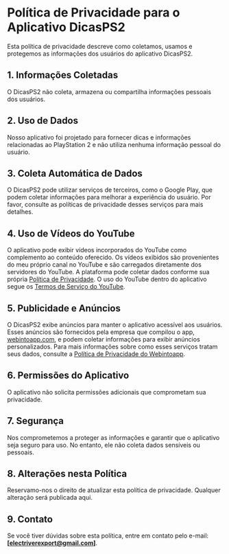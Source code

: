 # Política de Privacidade para o Aplicativo DicasPS2

Esta política de privacidade descreve como coletamos, usamos e protegemos as informações dos usuários do aplicativo DicasPS2.

## 1. Informações Coletadas
O DicasPS2 não coleta, armazena ou compartilha informações pessoais dos usuários.

## 2. Uso de Dados
Nosso aplicativo foi projetado para fornecer dicas e informações relacionadas ao PlayStation 2 e não utiliza nenhuma informação pessoal do usuário.

## 3. Coleta Automática de Dados
O DicasPS2 pode utilizar serviços de terceiros, como o Google Play, que podem coletar informações para melhorar a experiência do usuário. Por favor, consulte as políticas de privacidade desses serviços para mais detalhes.

## 4. Uso de Vídeos do YouTube
O aplicativo pode exibir vídeos incorporados do YouTube como complemento ao conteúdo oferecido. Os vídeos exibidos são provenientes do meu próprio canal no YouTube e são carregados diretamente dos servidores do YouTube. A plataforma pode coletar dados conforme sua própria [Política de Privacidade](https://policies.google.com/privacy?hl=pt-BR). O uso do YouTube dentro do aplicativo segue os [Termos de Serviço do YouTube](https://www.youtube.com/t/terms).

## 5. Publicidade e Anúncios
O DicasPS2 exibe anúncios para manter o aplicativo acessível aos usuários. Esses anúncios são fornecidos pela empresa que compilou o app, [webintoapp.com](https://webintoapp.com/), e podem coletar informações para exibir anúncios personalizados. Para mais informações sobre como esses serviços tratam seus dados, consulte a [Política de Privacidade do Webintoapp](https://webintoapp.com/privacy-policy).

## 6. Permissões do Aplicativo
O aplicativo não solicita permissões adicionais que comprometam sua privacidade.

## 7. Segurança
Nos comprometemos a proteger as informações e garantir que o aplicativo seja seguro para uso. No entanto, ele não coleta dados sensíveis ou pessoais.

## 8. Alterações nesta Política
Reservamo-nos o direito de atualizar esta política de privacidade. Qualquer alteração será publicada aqui.

## 9. Contato
Se você tiver dúvidas sobre esta política, entre em contato pelo e-mail: **[electriverexport@gmail.com]**.
